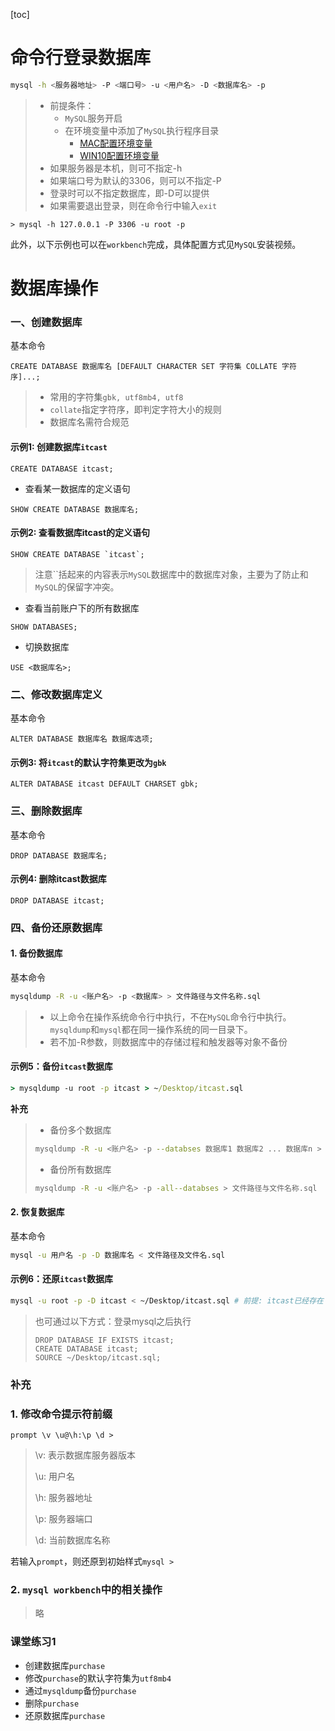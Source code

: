 [toc]

# 命令行登录数据库

```bash
mysql -h <服务器地址> -P <端口号> -u <用户名> -D <数据库名> -p
```

> - 前提条件：
>   - `MySQL`服务开启
>   - 在环境变量中添加了`MySQL`执行程序目录
>     - [MAC配置环境变量](https://blog.csdn.net/qq_36004521/article/details/80637886)
>     - [WIN10配置环境变量](https://www.cnblogs.com/xulinmei/p/mysql.html)
> - 如果服务器是本机，则可不指定-h
> - 如果端口号为默认的3306，则可以不指定-P
> - 登录时可以不指定数据库，即-D可以提供
> - 如果需要退出登录，则在命令行中输入`exit`

```mysql
> mysql -h 127.0.0.1 -P 3306 -u root -p
```

此外，以下示例也可以在`workbench`完成，具体配置方式见`MySQL`安装视频。

# 数据库操作

### 一、创建数据库

基本命令
```mysql
CREATE DATABASE 数据库名 [DEFAULT CHARACTER SET 字符集 COLLATE 字符序]...;
```
> - 常用的字符集`gbk, utf8mb4, utf8`
> - `collate`指定字符序，即判定字符大小的规则
> - 数据库名需符合规范

#### 示例1: 创建数据库`itcast`

```mysql
CREATE DATABASE itcast;
```
- 查看某一数据库的定义语句
```mysql
SHOW CREATE DATABASE 数据库名;
```
#### 示例2: 查看数据库itcast的定义语句

```mysql
SHOW CREATE DATABASE `itcast`;
```
> 注意\`\`括起来的内容表示`MySQL`数据库中的数据库对象，主要为了防止和`MySQL`的保留字冲突。

- 查看当前账户下的所有数据库

```mysql
SHOW DATABASES;
```

- 切换数据库

```mysql
USE <数据库名>;
```

### 二、修改数据库定义

基本命令
```mysql
ALTER DATABASE 数据库名 数据库选项;
```
#### 示例3: 将`itcast`的默认字符集更改为`gbk`

```mysql
ALTER DATABASE itcast DEFAULT CHARSET gbk;
```

### 三、删除数据库
基本命令
```mysql
DROP DATABASE 数据库名;
```
#### 示例4: 删除itcast数据库

```mysql
DROP DATABASE itcast;
```
### 四、备份还原数据库
#### 1. 备份数据库

基本命令
```bash
mysqldump -R -u <账户名> -p <数据库> > 文件路径与文件名称.sql
```
> - 以上命令在操作系统命令行中执行，不在`MySQL`命令行中执行。`mysqldump`和`mysql`都在同一操作系统的同一目录下。
> - 若不加-R参数，则数据库中的存储过程和触发器等对象不备份

#### 示例5：备份`itcast`数据库

```cmd
> mysqldump -u root -p itcast > ~/Desktop/itcast.sql
```

**补充**
> - 备份多个数据库
> ```bash
> mysqldump -R -u <账户名> -p --databses 数据库1 数据库2 ... 数据库n > 文件路径与文件名称.sql
>```
> - 备份所有数据库
> ```bash
> mysqldump -R -u <账户名> -p -all--databses > 文件路径与文件名称.sql
>```

#### 2. 恢复数据库

基本命令

```bash
mysql -u 用户名 -p -D 数据库名 < 文件路径及文件名.sql
```

#### 示例6：还原`itcast`数据库

```bash
mysql -u root -p -D itcast < ~/Desktop/itcast.sql # 前提: itcast已经存在
```

> 也可通过以下方式：登录mysql之后执行
>
> ```mysql
> DROP DATABASE IF EXISTS itcast;
> CREATE DATABASE itcast;
> SOURCE ~/Desktop/itcast.sql;
> ```

### 补充

### 1. 修改命令提示符前缀

```mysql
prompt \v \u@\h:\p \d >
```

> \v: 表示数据库服务器版本
>
> \u: 用户名
>
> \h: 服务器地址
>
> \p: 服务器端口
>
> \d: 当前数据库名称

若输入`prompt`，则还原到初始样式`mysql > `

### 2. `mysql workbench`中的相关操作

> 略

### 课堂练习1
- 创建数据库`purchase`
- 修改`purchase`的默认字符集为`utf8mb4`
- 通过`mysqldump`备份`purchase`
- 删除`purchase`
- 还原数据库`purchase`

